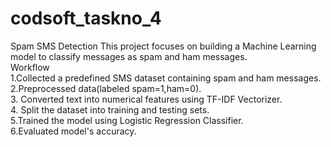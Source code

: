# codsoft_taskno_4
Spam SMS Detection
This project focuses on building a Machine Learning model to classify messages as spam and ham messages.<br>
Workflow<br>
1.Collected a predefined SMS dataset containing spam and ham messages.<br>
2.Preprocessed data(labeled spam=1,ham=0).<br>
3. Converted text into numerical features using TF-IDF Vectorizer.<br>
4. Split the dataset into training and testing sets. <br>
5.Trained the model using Logistic Regression Classifier.<br>
6.Evaluated model's accuracy.
